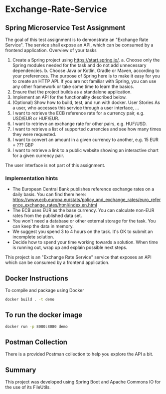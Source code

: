 
# Exchange-Rate-Service

## Spring Microservice Test Assignment

The goal of this test assignment is to demonstrate an "Exchange Rate Service". The service
shall expose an API, which can be consumed by a frontend application.
Overview of your tasks
1. Create a Spring project using https://start.spring.io/.
a. Choose only the Spring modules needed for the task and do not add
unnecessary dependencies.
b. Choose Java or Kotlin, Gradle or Maven, according to your preferences.
The purpose of Spring here is to make it easy for you to create an HTTP API. If you
are not familiar with Spring, you can use any other framework or take some time to
learn the basics.
2. Ensure that the project builds as a standalone application.
3. Implement an API for the functionality described below.
4. (Optional) Show how to build, test, and run with docker.
User Stories
As a user, who accesses this service through a user interface, ...
1. I want to retrieve the ECB reference rate for a currency pair, e.g. USD/EUR or
HUF/EUR.
2. I want to retrieve an exchange rate for other pairs, e.g. HUF/USD.
3. I want to retrieve a list of supported currencies and see how many times they were
requested.
4. I want to convert an amount in a given currency to another, e.g. 15 EUR = ??? GBP
5. I want to retrieve a link to a public website showing an interactive chart for a given
currency pair.

The user interface is not part of this assignment.

### Implementation hints

* The European Central Bank publishes reference exchange rates on a daily basis. You can find them here: https://www.ecb.europa.eu/stats/policy_and_exchange_rates/euro_reference_exchange_rates/html/index.en.html
* The ECB uses EUR as the base currency. You can calculate non-EUR rates from the published data set.
* You won't need a database or other external storage for the task. You can keep the data in memory.
* We suggest you spend 3 to 4 hours on the task. It's OK to submit an incomplete solution.
* Decide how to spend your time working towards a solution. When time is running out, wrap up and explain possible next steps.



This project is an "Exchange Rate Service" service that exposes an API which can be consumed by a frontend application.

## Docker Instructions

To compile and package using Docker

```bash
docker build . -t demo
```

## To run the docker image

```bash
docker run -p 8080:8080 demo
```

## Postman Collection

There is a provided Postman collection to help you explore the API a bit.

## Summary

This project was developed using Spring Boot and Apache Commons IO for the use of its FileUtils. 
